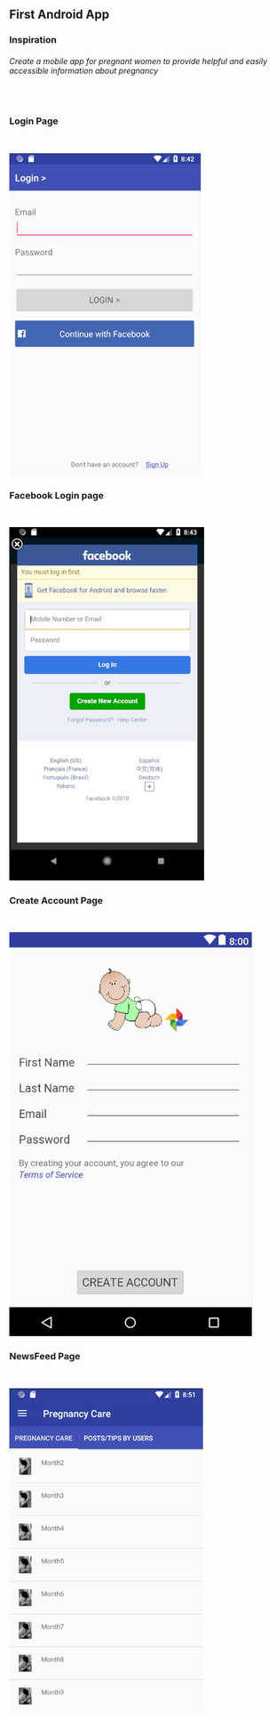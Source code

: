 ## First Android App
### Inspiration
###### Create a mobile app for pregnant women to provide helpful and easily accessible information about pregnancy

&nbsp;
&nbsp;

### Login Page
&nbsp;

![alt text](https://github.com/whl827/PregnancyForAll/blob/master/Pictures/1.PNG)
&nbsp;

### Facebook Login page
&nbsp;

![alt text](https://github.com/whl827/PregnancyForAll/blob/master/Pictures/2.PNG)
&nbsp;

### Create Account Page
&nbsp;

![alt text](https://github.com/whl827/PregnancyForAll/blob/master/Pictures/4.PNG)
&nbsp;

### NewsFeed Page
&nbsp;

![alt text](https://github.com/whl827/PregnancyForAll/blob/master/Pictures/3.PNG)
